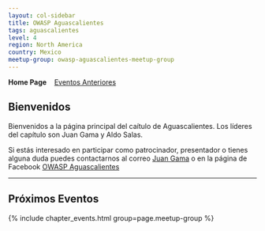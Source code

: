```yaml
---
layout: col-sidebar
title: OWASP Aguascalientes
tags: aguascalientes
level: 4
region: North America
country: Mexico
meetup-group: owasp-aguascalientes-meetup-group
---
```


<strong>Home Page</strong>
&nbsp;&nbsp;&nbsp;[Eventos Anteriores](tab_eventos.md)

## Bienvenidos

Bienvenidos a la página principal del caítulo de Aguascalientes. Los líderes del capítulo son Juan Gama y Aldo Salas.

Si estás interesado en participar como patrocinador, presentador o
tienes alguna duda puedes contactarnos al correo [Juan Gama](mailto:juan.gama@owasp.org) o en la página de Facebook [OWASP Aguascalientes](https://www.facebook.com/OWASPAguascalientes/)

<hr/>

## Próximos Eventos

{% include chapter_events.html group=page.meetup-group %}
